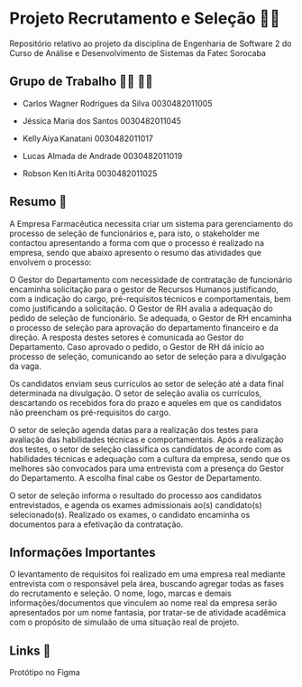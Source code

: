 # Projeto Recrutamento e Seleção 🧑‍💼

Repositório relativo ao projeto da disciplina de Engenharia de Software 2 do Curso de Análise e Desenvolvimento de Sistemas da Fatec Sorocaba



## Grupo de Trabalho 🧑‍🎓 👨‍🎓

- Carlos Wagner Rodrigues da Silva 0030482011005 

- Jéssica Maria dos Santos 0030482011045 

- Kelly Aiya Kanatani 0030482011017 

- Lucas Almada de Andrade 0030482011019 

- Robson Ken Iti Arita 0030482011025 

## Resumo 📖

A Empresa Farmacêutica necessita criar um sistema para gerenciamento do processo de seleção de funcionários e, para isto, o stakeholder me contactou apresentando a forma com que o processo é realizado na empresa, sendo que abaixo apresento o resumo das atividades que envolvem o processo: 

 

O Gestor do Departamento com necessidade de contratação de funcionário encaminha solicitação para o gestor de Recursos Humanos justificando, com a indicação do cargo, pré-requisitos técnicos e comportamentais, bem como justificando a solicitação. O Gestor de RH avalia a adequação do pedido de seleção de funcionário. Se adequada, o Gestor de RH encaminha o processo de seleção para aprovação do departamento financeiro e da direção. A resposta destes setores é comunicada ao Gestor do Departamento. Caso aprovado o pedido, o Gestor de RH dá início ao processo de seleção, comunicando ao setor de seleção para a divulgação da vaga. 

 

Os candidatos enviam seus currículos ao setor de seleção até a data final determinada na divulgação. O setor de seleção avalia os currículos, descartando os recebidos fora do prazo e aqueles em que os candidatos não preencham os pré-requisitos do cargo. 

 

O setor de seleção agenda datas para a realização dos testes para avaliação das habilidades técnicas e comportamentais. Após a realização dos testes, o setor de seleção classifica os candidatos de acordo com as habilidades técnicas e adequação com a cultura da empresa, sendo que os melhores são convocados para uma entrevista com a presença do Gestor do Departamento. A escolha final cabe os Gestor de Departamento. 

 

O setor de seleção informa o resultado do processo aos candidatos entrevistados, e agenda os exames admissionais ao(s) candidato(s) selecionado(s). Realizado os exames, o candidato encaminha os documentos para a efetivação da contratação. 

## Informações Importantes
O levantamento de requisitos foi realizado em uma empresa real mediante entrevista com o responsável pela área, buscando agregar todas as fases do recrutamento e seleção. O nome, logo, marcas e demais informações/documentos que vinculem ao nome real da empresa serão apresentados por um nome fantasia, por tratar-se de atividade acadêmica com o propósito de simulaão de uma situação real de projeto.

## Links 📎

Protótipo no Figma


